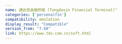 ```yaml
---
name: 通达信金融终端 (Tongdaxin Financial Terminal)"
categories: ['personalfin']
compatibility: emulation
display_result: "Compatible"
version_from: "7.68"
link: https://www.tdx.com.cn/soft.html
---
```

